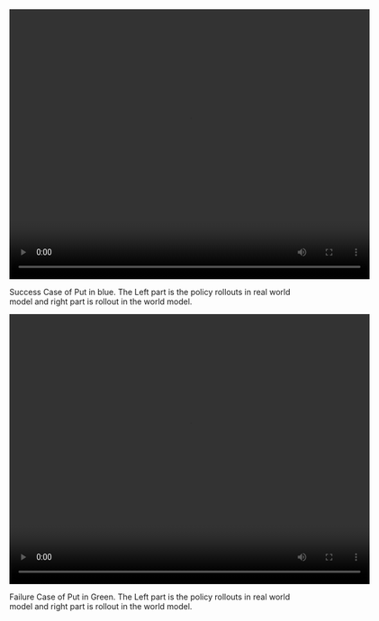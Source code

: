 <video width="640" height="480" controls>
  <source src="./assets/put_in_blue_succ.mp4
" type="video/mp4">
</video>
<p>Success Case of Put in blue. The Left part is the policy rollouts in real world model and right part is rollout in the world model.</p>

<video width="640" height="480" controls>
  <source src="./assets/put_in_green_fail.mp4
" type="video/mp4">
</video>
<p>Failure Case of Put in Green. The Left part is the policy rollouts in real world model and right part is rollout in the world model.</p>
